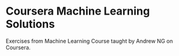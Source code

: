 # Coursera Machine Learning Solutions
Exercises from Machine Learning Course taught by Andrew NG on Coursera.
